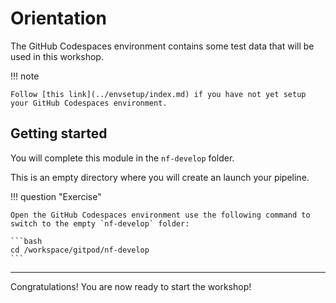 # Orientation

The GitHub Codespaces environment contains some test data that will be used in this workshop.

!!! note

    Follow [this link](../envsetup/index.md) if you have not yet setup your GitHub Codespaces environment.

## Getting started

You will complete this module in the `nf-develop` folder.

This is an empty directory where you will create an launch your pipeline.

!!! question "Exercise"

    Open the GitHub Codespaces environment use the following command to switch to the empty `nf-develop` folder:

    ```bash
    cd /workspace/gitpod/nf-develop
    ```

<!---

## Configuring GitHub

As a part of this workshop you will push changes to your GitHub.

If this is the first time you have used Gitpod for development work you will need to edit your permissions to push changes.

To edit your Gitpod permissions, open your Gitpod dashboard by clicking on the three horizontal lines in the top left-hand corner of your browser window and select `Gitpod: Open Dashboard` from the dropdown menu.

![Open Gitpod dashboard](img/gitpod.opendashboard.png)

In your dashboard, click on your avatar in the top right-hand corner of your window and select `User Settings` from the dropdown menu.

![Gitpod dashboard](img/gitpod.dashboard.png)

Click on `Git Providers` on the right hand menu.

![Git providers](img/gitpod.providers.png)

Edit the permissions for your GitHub account by clicking on the three dots next to your GitHub account and give your Gitpod account permissions to access for GitHub repositories.

![GitHub permissions](img/gitpod.permissions.png)

Once complete, click `Update permissions` and return to your Gitpod training environment.

-->

---

Congratulations! You are now ready to start the workshop!
